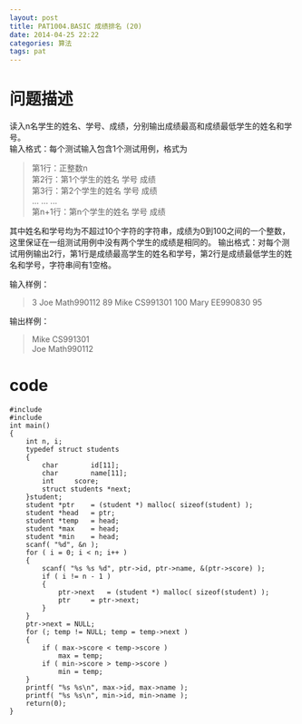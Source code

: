 ```yaml
---
layout: post
title: PAT1004.BASIC 成绩排名 (20)
date: 2014-04-25 22:22
categories: 算法
tags: pat
---
```


# 问题描述

读入n名学生的姓名、学号、成绩，分别输出成绩最高和成绩最低学生的姓名和学号。  
输入格式：每个测试输入包含1个测试用例，格式为

> 第1行：正整数n  
> 第2行：第1个学生的姓名 学号 成绩  
> 第3行：第2个学生的姓名 学号 成绩    
> ... ... ...  
> 第n+1行：第n个学生的姓名 学号 成绩

其中姓名和学号均为不超过10个字符的字符串，成绩为0到100之间的一个整数，这里保证在一组测试用例中没有两个学生的成绩是相同的。
输出格式：对每个测试用例输出2行，第1行是成绩最高学生的姓名和学号，第2行是成绩最低学生的姓名和学号，字符串间有1空格。

输入样例：
> 3
> Joe Math990112 89
> Mike CS991301 100
> Mary EE990830 95

输出样例：
> Mike CS991301  
> Joe Math990112
> 


# code
<pre><code>#include <stdio.h>
#include <stdlib.h>
int main()
{
	int n, i;
	typedef struct students
	{
		char		id[11];
		char		name[11];
		int		score;
		struct students *next;
	}student;
	student *ptr	= (student *) malloc( sizeof(student) );
	student *head	= ptr;
	student *temp	= head;
	student *max	= head;
	student *min	= head;
	scanf( "%d", &n );
	for ( i = 0; i < n; i++ )
	{
		scanf( "%s %s %d", ptr->id, ptr->name, &(ptr->score) );
		if ( i != n - 1 )
		{
			ptr->next	= (student *) malloc( sizeof(student) );
			ptr		= ptr->next;
		}
	}
	ptr->next = NULL;
	for (; temp != NULL; temp = temp->next )
	{
		if ( max->score < temp->score )
			max = temp;
		if ( min->score > temp->score )
			min = temp;
	}
	printf( "%s %s\n", max->id, max->name );
	printf( "%s %s\n", min->id, min->name );
	return(0);
}</pre></code>
